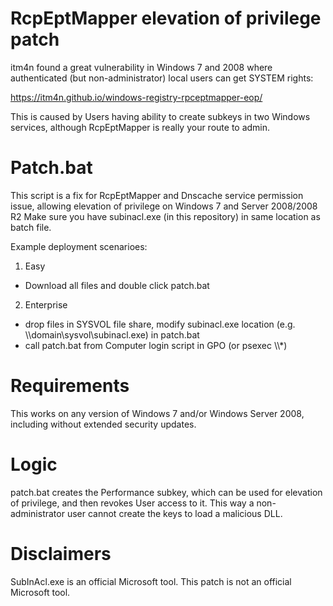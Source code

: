 # RcpEptMapper elevation of privilege patch

itm4n found a great vulnerability in Windows 7 and 2008 where authenticated (but non-administrator) local users can get SYSTEM rights:

https://itm4n.github.io/windows-registry-rpceptmapper-eop/

This is caused by Users having ability to create subkeys in two Windows services, although RcpEptMapper is really your route to admin.

# Patch.bat

This script is a fix for RcpEptMapper and Dnscache service permission issue, allowing elevation of privilege on Windows 7 and Server 2008/2008 R2
Make sure you have subinacl.exe (in this repository) in same location as batch file.  

Example deployment scenarioes:

1. Easy
- Download all files and double click patch.bat

2. Enterprise
- drop files in SYSVOL file share, modify subinacl.exe location (e.g. \\\domain\sysvol\subinacl.exe) in patch.bat
- call patch.bat from Computer login script in GPO (or psexec \\\\*)

# Requirements

This works on any version of Windows 7 and/or Windows Server 2008, including without extended security updates.

# Logic

patch.bat creates the Performance subkey, which can be used for elevation of privilege, and then revokes User access to it.
This way a non-administrator user cannot create the keys to load a malicious DLL.

# Disclaimers

SubInAcl.exe is an official Microsoft tool.  This patch is not an official Microsoft tool.
